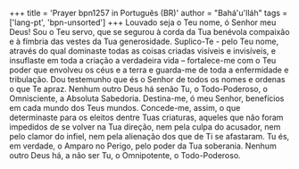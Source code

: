 +++
title = 'Prayer bpn1257 in Português (BR)'
author = "Bahá'u'lláh"
tags = ['lang-pt', 'bpn-unsorted']
+++
Louvado seja o Teu nome, ó Senhor meu Deus! Sou o Teu servo, que se segurou à corda da Tua benévola compaixão e à fímbria das vestes da Tua generosidade. Suplico-Te - pelo Teu nome, através do qual dominaste todas as coisas criadas visíveis e invisíveis, e insuflaste em toda a criação a verdadeira vida – fortalece-me com o Teu poder que envolveu os céus e a terra e guarda-me de toda a enfermidade e tribulação. Dou testemunho que és o Senhor de todos os nomes e ordenas o que Te apraz. Nenhum outro Deus há senão Tu, o Todo-Poderoso, o Omnisciente, a Absoluta Sabedoria.
Destina-me, ó meu Senhor, benefícios em cada mundo dos Teus mundos. Concede-me, assim, o que determinaste para os eleitos dentre Tuas criaturas, aqueles que não foram impedidos de se volver na Tua direção, nem pela culpa do acusador, nem pelo clamor do infiel, nem pela alienação dos que de Ti se afastaram.
Tu és, em verdade, o Amparo no Perigo, pelo poder da Tua soberania. Nenhum outro Deus há, a não ser Tu, o Omnipotente, o Todo-Poderoso.
